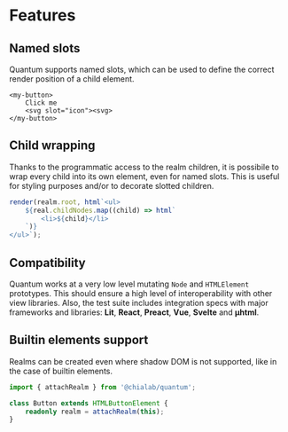 # Features

## Named slots

Quantum supports named slots, which can be used to define the correct render position of a child element.

```tsx
<my-button>
    Click me
    <svg slot="icon"><svg>
</my-button>
```

## Child wrapping

Thanks to the programmatic access to the realm children, it is possibile to wrap every child into its own element, even for named slots. This is useful for styling purposes and/or to decorate slotted children.

```ts
render(realm.root, html`<ul>
    ${real.childNodes.map((child) => html`
        <li>${child}</li>
    `)}
</ul>`);
```

## Compatibility

Quantum works at a very low level mutating `Node` and `HTMLElement` prototypes. This should ensure a high level of interoperability with other view libraries.
Also, the test suite includes integration specs with major frameworks and libraries: **Lit**, **React**, **Preact**, **Vue**, **Svelte** and **µhtml**.

## Builtin elements support

Realms can be created even where shadow DOM is not supported, like in the case of builtin elements.

```ts
import { attachRealm } from '@chialab/quantum';

class Button extends HTMLButtonElement {
    readonly realm = attachRealm(this);
}
```
